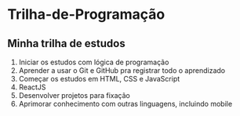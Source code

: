 # Trilha-de-Programação
## Minha trilha de estudos
1. Iniciar os estudos com lógica de programação
2. Aprender a usar o Git e GitHub pra registrar todo o aprendizado
3. Começar os estudos em HTML, CSS e JavaScript
4. ReactJS
6. Desenvolver projetos para fixação 
7. Aprimorar conhecimento com outras linguagens, incluindo mobile
